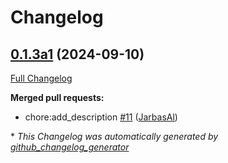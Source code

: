 # Changelog

## [0.1.3a1](https://github.com/OpenVoiceOS/skill-ovos-spotify/tree/0.1.3a1) (2024-09-10)

[Full Changelog](https://github.com/OpenVoiceOS/skill-ovos-spotify/compare/0.1.2...0.1.3a1)

**Merged pull requests:**

- chore:add\_description [\#11](https://github.com/OpenVoiceOS/skill-ovos-spotify/pull/11) ([JarbasAl](https://github.com/JarbasAl))



\* *This Changelog was automatically generated by [github_changelog_generator](https://github.com/github-changelog-generator/github-changelog-generator)*

